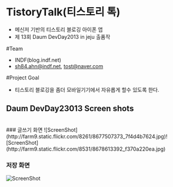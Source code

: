 # TistoryTalk(티스토리 톡)
- 메신저 기반의 티스토리 블로깅 아이폰 앱
- 제 13회 Daum DevDay2013 in jeju 출품작

#Team 
- INDF(blog.indf.net)
- sh84.ahn@indf.net, tost@naver.com

#Project Goal 
- 티스토리 블로깅을 좀더 모바일기기에서 자유롭게 할수 있도록 한다. 


## Daum DevDay23013 Screen shots
<br/>
###  글쓰기 화면 
![ScreenShot](http://farm9.static.flickr.com/8261/8677507373_7f4d4b7624.jpg)![ScreenShot](http://farm9.static.flickr.com/8531/8678613392_f370a220ea.jpg)

###  저장 화면 
![ScreenShot](http://farm9.static.flickr.com/8261/8678613390_dd55ddb2e3.jpg)
 